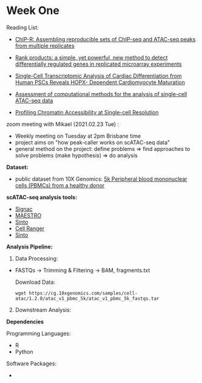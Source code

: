 # Week One


Reading List:

- [ChIP-R: Assembling reproducible sets of ChIP-seq and ATAC-seq peaks from multiple replicates](https://www.biorxiv.org/content/10.1101/2020.11.24.396960v1.supplementary-material)

- [Rank products: a simple, yet powerful, new method to detect differentially regulated genes in replicated microarray experiments](https://febs.onlinelibrary.wiley.com/doi/full/10.1016/j.febslet.2004.07.055)

- [Single-Cell Transcriptomic Analysis of Cardiac Differentiation from Human PSCs Reveals HOPX- Dependent Cardiomyocyte Maturation](https://linkinghub.elsevier.com/retrieve/pii/S1934590918304466)

- [Assessment of computational methods for the analysis of single-cell ATAC-seq data](https://genomebiology.biomedcentral.com/articles/10.1186/s13059-019-1854-5)

- [Profiling Chromatin Accessibility at Single-cell Resolution](https://www.sciencedirect.com/science/article/pii/S1672022921000115?via%3Dihub)

zoom meeting with Mikael (2021.02.23 Tue) :

- Weekly meeting on Tuesday at 2pm Brisbane time
- project aims on "how peak-caller works on scATAC-seq data"
- general method on the project: define problems => find approaches to solve problems (make hypothesis) => do analysis


**Dataset:**

- public dataset from 10X Genomics: [5k Peripheral blood mononuclear cells (PBMCs) from a healthy donor](https://support.10xgenomics.com/single-cell-atac/datasets/1.2.0/atac_v1_pbmc_5k)

**scATAC-seq analysis tools:**

- [Signac](https://satijalab.org/signac/index.html)
- [MAESTRO](https://liulab-dfci.github.io/MAESTRO/example/ATAC_infrastructure_10x/ATAC_infrastructure_10x.html)
- [Sinto](https://timoast.github.io/sinto/index.html)
- [Cell Ranger]()
- [Sinto](https://timoast.github.io/sinto/index.html)


**Analysis Pipeline:**

1. Data Processing:

- FASTQs &rarr; Trimming & Filtering &rarr; BAM, fragments.txt

  Download Data:
  ```
  wget https://cg.10xgenomics.com/samples/cell-atac/1.2.0/atac_v1_pbmc_5k/atac_v1_pbmc_5k_fastqs.tar
  
  ```


2. Downstream Analysis:


**Dependencies**

Programming Languages:

- R
- Python

Software Packages:

- 


